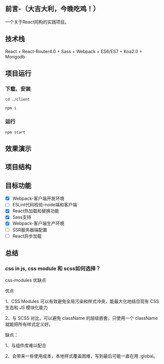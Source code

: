 
## 前言-（大吉大利，今晚吃鸡！）

一个关于React同构的实践项目。

## 技术栈

React + React-Router4.0 + Sass + Webpack + ES6/ES7 + Koa2.0 + Mongodb

## 项目运行

### 下载、安装

`
cd ./client
`

`
npm i 
`

### 运行

`
npm start
`

## 效果演示

## 项目结构

## 目标功能

- [x] Webpack-客户端开发环境
- [ ] ESLint代码校验-node端和客户端
- [x] React热加载和替换功能
- [x] Sass支持
- [x] Webpack-客户端生产环境
- [ ] SSR服务器端配置
- [ ] React异步加载

## 总结

### css in js, css module 和 scss如何选择？


css-modules 优缺点

优点

1、CSS Modules 可以有效避免全局污染和样式冲突，能最大化地结合现有 CSS 生态和 JS 模块化能力

2、与 SCSS 对比，可以避免 className 的层级嵌套，只使用一个 className 就能把所有样式定义好。

缺点：

1、与组件库难以配合

2、会带来一些使用成本，本地样式覆盖困难，写到最后可能一直在用 :global。